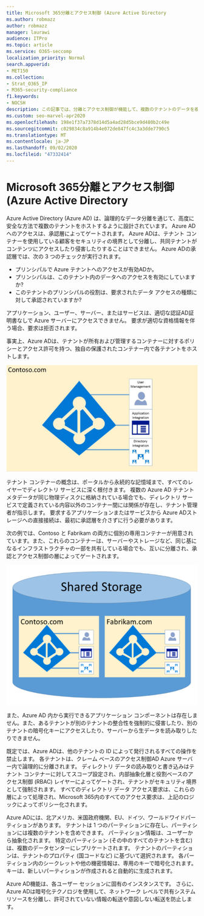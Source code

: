 ```yaml
---
title: Microsoft 365分離とアクセス制御 (Azure Active Directory
ms.author: robmazz
author: robmazz
manager: laurawi
audience: ITPro
ms.topic: article
ms.service: O365-seccomp
localization_priority: Normal
search.appverid:
- MET150
ms.collection:
- Strat_O365_IP
- M365-security-compliance
f1.keywords:
- NOCSH
description: この記事では、分離とアクセス制御が機能して、複数のテナントのデータを複数のテナント間で分離Azure Active Directory。
ms.custom: seo-marvel-apr2020
ms.openlocfilehash: 198e1f37a7378d14d5a4ad28d5bce9d480b2c49e
ms.sourcegitcommit: c029834c8a914b4e072de847fc4c3a3dde7790c5
ms.translationtype: MT
ms.contentlocale: ja-JP
ms.lasthandoff: 09/02/2020
ms.locfileid: "47332414"
---
```

# <a name="microsoft-365-isolation-and-access-control-in-azure-active-directory"></a>Microsoft 365分離とアクセス制御 (Azure Active Directory

Azure Active Directory (Azure AD) は、論理的なデータ分離を通じて、高度に安全な方法で複数のテナントをホストするように設計されています。 Azure ADへのアクセスは、承認層によってゲートされます。 Azure ADは、テナント コンテナーを使用している顧客をセキュリティの境界として分離し、共同テナントがコンテンツにアクセスしたり侵害したりすることはできません。 Azure ADの承認層では、次の 3 つのチェックが実行されます。

- プリンシパルで Azure テナントへのアクセスが有効ADか。
- プリンシパルは、このテナント内のデータへのアクセスを有効にしていますか?
- このテナントのプリンシパルの役割は、要求されたデータ アクセスの種類に対して承認されていますか?

アプリケーション、ユーザー、サーバー、またはサービスは、適切な認証AD証明書なしで Azure サーバーにアクセスできません。 要求が適切な資格情報を伴う場合、要求は拒否されます。

事実上、Azure ADは、テナントが所有および管理するコンテナーに対するポリシーとアクセス許可を持つ、独自の保護されたコンテナー内で各テナントをホストします。
 
![Azure コンテナー](../media/office-365-isolation-azure-container.png)

テナント コンテナーの概念は、ポータルから永続的な記憶域まで、すべてのレイヤーでディレクトリ サービスに深く根付きます。 複数の Azure AD テナント メタデータが同じ物理ディスクに格納されている場合でも、ディレクトリ サービスで定義されている内容以外のコンテナー間には関係が存在し、テナント管理者が指示します。 要求するアプリケーションまたはサービスから Azure ADストレージへの直接接続は、最初に承認層を介さずに行う必要があります。

次の例では、Contoso と Fabrikam の両方に個別の専用コンテナーが用意されています。また、これらのコンテナーは、サーバーやストレージなど、同じ基になるインフラストラクチャの一部を共有している場合でも、互いに分離され、承認とアクセス制御の層によってゲートされます。
 
![Azure 専用コンテナー](../media/office-365-isolation-azure-dedicated-containers.png)

また、Azure AD 内から実行できるアプリケーション コンポーネントは存在しません。また、あるテナントが別のテナントの整合性を強制的に侵害したり、別のテナントの暗号化キーにアクセスしたり、サーバーから生データを読み取りしたりできません。

既定では、Azure ADは、他のテナントの ID によって発行されるすべての操作を禁止します。 各テナントは、クレーム ベースのアクセス制御AD Azure サーバー内で論理的に分離されます。 ディレクトリ データの読み取りと書き込みはテナント コンテナーに対してスコープ設定され、内部抽象化層と役割ベースのアクセス制御 (RBAC) レイヤーによってゲートされ、テナントがセキュリティ境界として強制されます。 すべてのディレクトリ データ アクセス要求は、これらの層によって処理され、Microsoft 365内のすべてのアクセス要求は、上記のロジックによってポリシー化されます。

Azure ADには、北アメリカ、米国政府機関、EU、ドイツ、ワールドワイドパーティションがあります。 テナントは 1 つのパーティションに存在し、パーティションには複数のテナントを含めできます。 パーティション情報は、ユーザーから抽象化されます。 特定のパーティション (その中のすべてのテナントを含む) は、複数のデータセンターにレプリケートされます。 テナントのパーティションは、テナントのプロパティ (国コードなど) に基づいて選択されます。 各パーティション内のシークレットや他の機密情報は、専用のキーで暗号化されます。 キーは、新しいパーティションが作成されると自動的に生成されます。

Azure AD機能は、各ユーザー セッションに固有のインスタンスです。 さらに、Azure ADは暗号化テクノロジを使用して、ネットワーク レベルで共有システム リソースを分離し、許可されていない情報の転送や意図しない転送を防止します。
